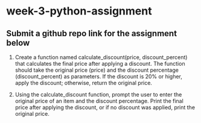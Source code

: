 # week-3-python-assignment
## Submit a github repo link for the assignment below


1. Create a function named calculate_discount(price, discount_percent) that calculates the final price after applying a discount. The function should take the original price (price) and the discount percentage (discount_percent) as parameters. If the discount is 20% or higher, apply the discount; otherwise, return the original price.


2. Using the calculate_discount function, prompt the user to enter the original price of an item and the discount percentage. Print the final price after applying the discount, or if no discount was applied, print the original price.